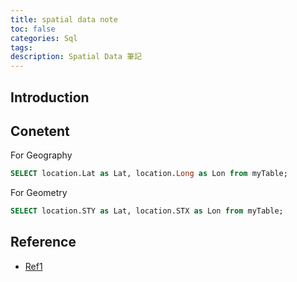 ```yaml
---
title: spatial data note
toc: false
categories: Sql
tags: 
description: Spatial Data 筆記
---
```

## Introduction

## Conetent

For Geography

``` sql
SELECT location.Lat as Lat, location.Long as Lon from myTable;
```

For Geometry

``` sql
SELECT location.STY as Lat, location.STX as Lon from myTable;
```

## Reference

- [Ref1][1]

[1]: https://shunnien.github.io